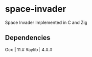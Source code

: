 # space-invader
Space Invader Implemented in C and Zig



## Dependencies

Gcc    | 11.#
Raylib | 4.#.#
 
